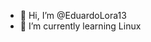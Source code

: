 - 👋 Hi, I’m @EduardoLora13
- 🌱 I’m currently learning Linux 


<!---
EduardoLora13/EduardoLora13 is a ✨ special ✨ repository because its `README.md` (this file) appears on your GitHub profile.
You can click the Preview link to take a look at your changes.
--->
